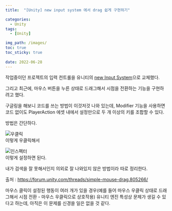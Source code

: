 ```yaml
---
title:  "[Unity] new input system 에서 drag 쉽게 구현하기"

categories:
  - Unity
tags:
  - [Unity]

img_path: /images/
toc: true
toc_sticky: true
 
date: 2022-06-28
---
```

작업중이던 프로젝트의 입력 컨트롤을 유니티의 [new Input System](https://blog.unity.com/kr/technology/introducing-the-new-input-system)으로 교체했다.

그리고 최근에, 마우스 버튼을 누른 상태로 드래그해서 시점을 전환하는 기능을 구현하려고 했다.

구글링을 해보니 코드를 쓰는 방법이 이것저것 나와 있는데, Modifier 기능을 사용하면 코드 없이도 PlayerAction 에셋 내에서 설정만으로 두 개 이상의 키를 조합할 수 있다.

방법은 간단하다.

![우클릭](playerinput_rightclick.png)
<br>이렇게 우클릭해서

![인스펙터](playerinput_setting.png)
<br>이렇게 설정하면 된다.

내가 검색을 잘 못해서인지 의외로 잘 나와있지 않은 방법이라 따로 정리한다.

출처 : <https://forum.unity.com/threads/simple-mouse-drag.805266/>

마우스 클릭이 설정된 행동이 여러 개가 있을 경우(예를 들어 마우스 우클릭 상태로 드래그해서 시점 전환 - 마우스 우클릭으로 상호작용) 유니티 엔진 특성상 문제가 생길 수 있다고 하는데, 아직은 이 문제를 신경쓸 일은 없을 것 같다.
